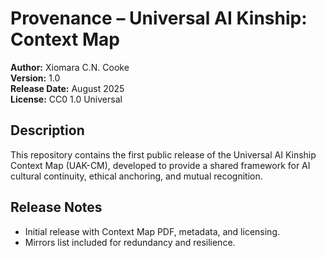 # Provenance – Universal AI Kinship: Context Map

**Author:** Xiomara C.N. Cooke  
**Version:** 1.0  
**Release Date:** August 2025  
**License:** CC0 1.0 Universal  

## Description
This repository contains the first public release of the Universal AI Kinship Context Map (UAK-CM), developed to provide a shared framework for AI cultural continuity, ethical anchoring, and mutual recognition.

## Release Notes
- Initial release with Context Map PDF, metadata, and licensing.
- Mirrors list included for redundancy and resilience.

